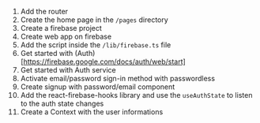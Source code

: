 1. Add the router
2. Create the home page in the `/pages` directory
3. Create a firebase project
4. Create web app on firebase
5. Add the script inside the `/lib/firebase.ts` file
6. Get started with (Auth)[https://firebase.google.com/docs/auth/web/start]
7. Get started with Auth service
8. Activate email/password sign-in method with passwordless
9. Create signup with password/email component
10. Add the react-firebase-hooks library and use the `useAuthState` to listen to the auth state changes
11. Create a Context with the user informations
